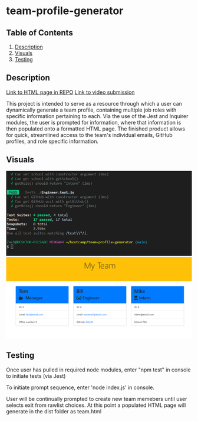 # team-profile-generator

## Table of Contents
1. [Description](#description)
2. [Visuals](#visuals)
3. [Testing](#testing)

## Description
[Link to HTML page in REPO](https://github.com/Zachattack221/team-profile-generator/blob/main/dist/team.html)
[Link to video submission](https://drive.google.com/file/d/1_rXccN3kdwZF1hox7dYbxN725gbilm4F/view)

This project is intended to serve as a resource through which a user can dynamically generate a team profile, containing multiple job roles with specific information pertaining to each. Via the use of the Jest and Inquirer modules, the user is prompted for information, where that information is then populated onto a formatted HTML page. 
The finished product allows for quick, streamlined access to the team's individual emails, GitHub profiles, and role specific information. 

## Visuals
![Tests Passing](./images/TestsPassing.png)
![Sample Team](./images/SampleTeam.png)

## Testing
Once user has pulled in required node modules, enter "npm test" in console to initiate tests (via Jest)

To initiate prompt sequence, enter 'node index.js' in console. 

User will be continually prompted to create new team memebers until user selects exit from rawlist choices. 
At this point a populated HTML page will generate in the dist folder as team.html